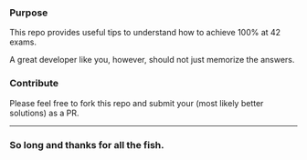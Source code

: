 ### Purpose

This repo provides useful tips to understand how to achieve 100% at 42 exams. 

A great developer like you, however, should not just memorize the answers.

### Contribute

Please feel free to fork this repo and submit your (most likely better solutions) as a PR.

---

### So long and thanks for all the fish.
